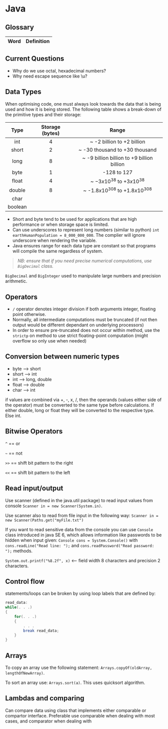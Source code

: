 # Java

## Glossary

| Word | Definition|
|:----:|:---------:|

## Current Questions
- Why do we use octal, hexadecimal numbers?
- Why need escape sequence like \u?


## Data Types
When optimising code, one must always look towards the data that is being used and how it is being stored. The following
table shows a break-down of the primitive types and their storage:

| Type | Storage (bytes) | Range |
|:----:|:---------------:|:-----:|
| int  | 4 |~ -2 billion to +2 billion |
| short| 2 |~ -30 thousand to +30 thousand|
| long | 8 |~ -9 billion billion to +9 billion billion |
| byte | 1 | -128 to 127 |
| float| 4 |~ $-3 x 10^38$ to $+3 x 10^38$ |
|double| 8 |~ -$1.8 x 10^308$ to +$1.8x 10^308$ |
| char | | |
| boolean| | |

- Short and byte tend to be used for applications that are high performance or when storage space is limited.
- Can use underscores to represent long numbers (similar to python) `int earthHumanPopulation = 8_000_000_000`. The complier
will ignore underscore when rendering the variable.
- Java ensures range for each data type are constant so that programs will compile the same regardless of system.

> *NB: ensure that if you need precise numerical computations, use `BigDecimal` class.*

`BigDecimal` and `BigInteger` used to manipulate large numbers and precision arithmetic. 

## Operators

- `/` operator denotes integer division if both arguments integer, floating point otherwise. 
- Normally, all intermediate computations must be truncated (if not then output would be different dependant on underlying
processors)
- In order to ensure pre-truncated does not occur within method, use the `strictp` on method to use strict 
floating-point computation (might overflow so only use when needed)

## Conversion between numeric types

- byte --> short
- short --> int
- int --> long, double
- float --> double
- char --> int

if values are combined via +, -, x, /, then the operands (values either side of the operator) must be converted to the 
same type before calculations. If either double, long or float they will be converted to the respective type. Else int.

## Bitwise Operators

`^` == or

`~` == not

`>>` == shift bit pattern to the right

`<<` == shift bit pattern to the left

## Read input/output

Use scanner (defined in the java.util package) to read input values from console
`Scanner in = new Scanner(System.in)`.

Use scanner also to read from file input in the following way:
`Scanner in = new Scanner(Paths.get("myFile.txt")`

If you want to read sensitive data from the console you can use `Console` class introduced in java SE 6, which allows 
information like passwords to be hidden when input given:
`Console cons = System.Console()` with `cons.readLine("Read line: ");` and `cons.readPassword("Read password: ");` 
methods. 

`System.out.printf("%8.2f", x)` <-- field width 8 characters and precision 2 characters.

## Control flow

statements/loops can be broken by using loop labels that are defined by:

```java
read_data:
while(. . .)
{
    for(. . .)
    {
        . . .
        break read_data;
    }
}
```

## Arrays

To copy an array use the following statement: `Arrays.copyOf(oldArray, lengthOfNewArray)`.

To sort an array use: `Arrays.sort(a)`. This uses quicksort algorithm.


## Lambdas and comparing 
Can compare data using class that implements either comparable or compartor interface. Preferable use comparable when 
dealing with most cases, and comparator when dealing with 




 